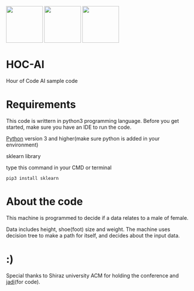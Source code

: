 <div>
<img src="https://hourofcode.com/us/en/images/hour-of-code-logo.png" width=100 height=100> 
<img src="http://acm.shirazu.ac.ir/wp-content/uploads/2020/03/acm-pixcel-2.png" width=100 height=100>
<img src="https://media-exp1.licdn.com/dms/image/C4E0BAQEc_KMOll6jjg/company-logo_200_200/0?e=2159024400&v=beta&t=sZyNZpTVSpHbQknZuLZEI8MAw6Noq_FfmsH-D63LpB4" width=100 height=100>
</div>

# HOC-AI
Hour of Code AI sample code

# Requirements
This code is writtern in python3 programming language. Before you get started, make sure you have an IDE to run the code.

[Python](https://www.ics.uci.edu/~pattis/common/handouts/pythoneclipsejava/python.html) version 3 and higher(make sure python is added in your environment)


sklearn library

type this command in your CMD or terminal

    pip3 install sklearn
    
# About the code

This machine is programmed to decide if a data relates to a male of female.

Data includes height, shoe(foot) size and weight. The machine uses decision tree to make a path for itself, and decides about the input data.
    

# :)
Special thanks to Shiraz university ACM for holding the conference and [jadi](https://github.com/jadijadi)(for code).
